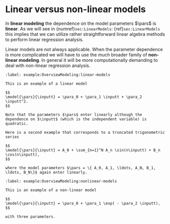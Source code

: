 # Linear versus non-linear models

In **linear modeling** the dependence on the model parameters $\pars$ is **linear**. As we will see in {numref}`sec:LinearModels`: {ref}`sec:LinearModels` this implies that we can utilize rather straightforward linear algebra methods to perform linear regression analysis.

Linear models are not always applicable. When the parameter dependence is more complicated we will have to use the much broader family of **non-linear modeling**. In general it will be more computationally demanding to deal with non-linear regression analysis.

```{prf:example} Linear models
:label: example:OverviewModeling:linear-models

This is an example of a linear model 

$$
\model{\pars}{\inputt} = \para_0 + \para_1 \inputt + \para_2 \inputt^2.
$$

Note that the parameters $\pars$ enter linearly although the dependence on $\inputt$ (which is the independent variable) is quadratic.

Here is a second example that corresponds to a truncated trigonometric series

$$
\model{\pars}{\inputt} = A_0 + \sum_{n=1}^N A_n \sin(n\inputt) + B_n \cos(n\inputt),
$$ 

where the model parameters $\pars = \{ A_0, A_1, \ldots, A_N, B_1, \ldots, B_N\}$ again enter linearly.
```

```{prf:example} Non-linear models
:label: example:OverviewModeling:nonlinear-models

This is an example of a non-linear model

$$
\model{\pars}{\inputt} = \para_0 + \para_1 \exp( - \para_2 \inputt),
$$

with three parameters.
```


